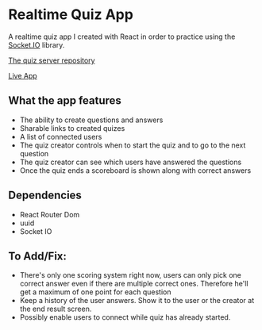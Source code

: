 # Realtime Quiz App

A realtime quiz app I created with React in order to practice using the [Socket.IO](https://socket.io) library.

[The quiz server repository](https://github.com/johannTor/realtime-quiz-server)

[Live App](https://insta-quiz.netlify.app/)

## What the app features

* The ability to create questions and answers
* Sharable links to created quizes
* A list of connected users
* The quiz creator controls when to start the quiz and to go to the next question
* The quiz creator can see which users have answered the questions
* Once the quiz ends a scoreboard is shown along with correct answers

## Dependencies
* React Router Dom
* uuid
* Socket IO

## To Add/Fix:

* There's only one scoring system right now, users can only pick one correct answer even if there are multiple correct ones. Therefore he'll get a maximum of one point for each question
* Keep a history of the user answers. Show it to the user or the creator at the end result screen.
* Possibly enable users to connect while quiz has already started.
